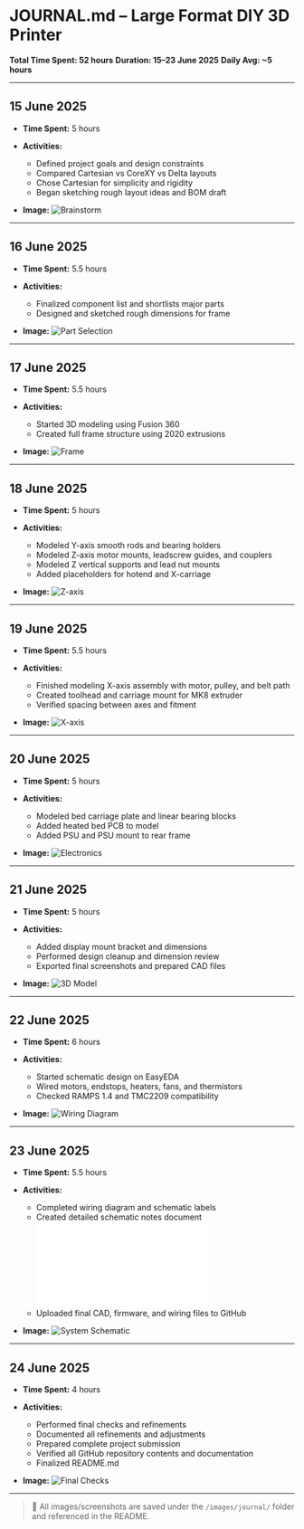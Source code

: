 # JOURNAL.md – Large Format DIY 3D Printer

**Total Time Spent: 52 hours**
**Duration: 15–23 June 2025**
**Daily Avg: \~5 hours**

---

## 15 June 2025

* **Time Spent:** 5 hours
* **Activities:**

  * Defined project goals and design constraints
  * Compared Cartesian vs CoreXY vs Delta layouts
  * Chose Cartesian for simplicity and rigidity
  * Began sketching rough layout ideas and BOM draft
* **Image:** ![Brainstorm](images/journal/June%2015%202025_Brainstorm.png)

---

## 16 June 2025

* **Time Spent:** 5.5 hours
* **Activities:**

  * Finalized component list and shortlists major parts
  * Designed and sketched rough dimensions for frame
* **Image:** ![Part Selection](images/journal/June%2016%202025_Part%20Selection.jpg)

---

## 17 June 2025

* **Time Spent:** 5.5 hours
* **Activities:**

  * Started 3D modeling using Fusion 360
  * Created full frame structure using 2020 extrusions
* **Image:** ![Frame](images/journal/June%2017%202025_Frame.png)

---

## 18 June 2025

* **Time Spent:** 5 hours
* **Activities:**

  * Modeled Y-axis smooth rods and bearing holders
  * Modeled Z-axis motor mounts, leadscrew guides, and couplers
  * Modeled Z vertical supports and lead nut mounts
  * Added placeholders for hotend and X-carriage
* **Image:** ![Z-axis](images/journal/June%2018%202025_Z-axis.png)

---

## 19 June 2025

* **Time Spent:** 5.5 hours
* **Activities:**

  * Finished modeling X-axis assembly with motor, pulley, and belt path
  * Created toolhead and carriage mount for MK8 extruder
  * Verified spacing between axes and fitment
* **Image:** ![X-axis](images/journal/June%2019%202025_X-axis.png)

---

## 20 June 2025

* **Time Spent:** 5 hours
* **Activities:**

  * Modeled bed carriage plate and linear bearing blocks
  * Added heated bed PCB to model
  * Added PSU and PSU mount to rear frame
* **Image:** ![Electronics](images/journal/June%2020%202025_Electronics.png)

---

## 21 June 2025

* **Time Spent:** 5 hours
* **Activities:**

  * Added display mount bracket and dimensions
  * Performed design cleanup and dimension review
  * Exported final screenshots and prepared CAD files
* **Image:** ![3D Model](images/journal/June%2021%202025_3D%20Model.png)

---

## 22 June 2025

* **Time Spent:** 6 hours
* **Activities:**

  * Started schematic design on EasyEDA
  * Wired motors, endstops, heaters, fans, and thermistors
  * Checked RAMPS 1.4 and TMC2209 compatibility
* **Image:** ![Wiring Diagram](images/journal/June%2022%202025_Basic%20Schematics.png)

---

## 23 June 2025

* **Time Spent:** 5.5 hours
* **Activities:**

  * Completed wiring diagram and schematic labels
  * Created detailed schematic notes document ![Wiring Description](docs/Schematic%20Notes%20and%20Wiring%20Explanation.txt)
  * Uploaded final CAD, firmware, and wiring files to GitHub
* **Image:** ![System Schematic](images/journal/June%2023%202025_System%20Schematic.png)

---

## 24 June 2025

* **Time Spent:** 4 hours
* **Activities:**

  * Performed final  checks and refinements
  * Documented all refinements and adjustments
  * Prepared complete project submission
  * Verified all GitHub repository contents and documentation
  * Finalized README.md
* **Image:** ![Final Checks](images/journal/June%2024%202025_Final%20Checks.png)

---

> 📸 All images/screenshots are saved under the `/images/journal/` folder and referenced in the README.
